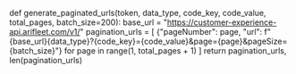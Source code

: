 def generate_paginated_urls(token, data_type, code_key, code_value, total_pages, batch_size=200):
    base_url = "https://customer-experience-api.arifleet.com/v1/"
    pagination_urls = [
        {"pageNumber": page, "url": f"{base_url}{data_type}?{code_key}={code_value}&page={page}&pageSize={batch_size}"}
        for page in range(1, total_pages + 1)
    ]
    return pagination_urls, len(pagination_urls)
